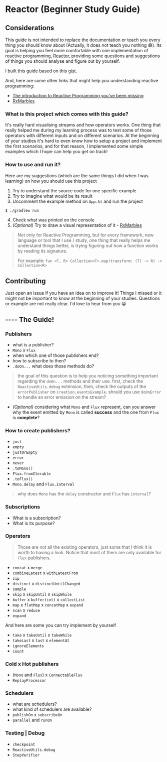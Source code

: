 # Reactor (Beginner Study Guide)
## Considerations
This guide is not intended to replace the documentation or teach you every thing you should know about (Actually, it does not teach you nothing :sweat_smile:). Its goal is helping you feel more comfortable with one implementation of reactive programming, [Reactor](https://projectreactor.io), providing some questions and suggestions of things you should analyse and figure out by yourself.

I built this guide based on this [gist](https://gist.github.com/williamhjcho/4df6320b306ad02b2a619aac728ed50e).

And, here are some other links that might help you understanding reactive programming:
- [The introduction to Reactive Programming you've been missing](https://gist.github.com/staltz/868e7e9bc2a7b8c1f754)
- [RxMarbles](http://rxmarbles.com)

### What is this project which comes with this guide?
It's really hard visualising streams and how operators works. One thing that really helped me during my learning process was to test some of those operators with different inputs and on different scenarios. At the beginning of your studies it's hard to even know how to setup a project and implement the first scenarios, and for that reason, I implemented some simple examples which I hope can help you get on track!

### How to use and run it?
Here are my suggestions (which are the same things I did when I was learning) on how you should use this project
1. Try to understand the source code for one specific example
2. Try to imagine what would be its result
3. Uncomment the example method on `App.kt` and run the project
```sh
$ ./gradlew run
```
4. Check what was printed on the console
5. _(Optional)_ Try to draw a visual representation of it - [RxMarbles](http://rxmarbles.com)

> Not only for Reactive Programming, but for every framework, new language or tool that I use / study, one thing that really helps me understand things better, is trying figuring out how a function works by reading its signature.
>
> For example: `fun <T, R> Collection<T>.map(transform: (T) -> R) -> Collection<R>`

## Contributing
Just open an issue if you have an idea on to improve it! Things I missed or it might not be important to know at the beginning of your studies. Questions or example are not really clear. I'd love to hear from you :grin:

## ---- The Guide!
### Publishers
- what is a publisher?
- `Mono` _x_ `Flux`
- when which one of those publishers end?
- how to subscribe to then?
- `.doOn...` what does those methods do?
> the goal of this question is to help you noticing something important regarding the `doOn...` methods and their use. first, check the `ReactiveUtils.debug` extension, then, check the outputs of the `errorPublisher` on `Creation.eventsExample`. should you use `doOnError` to handle an error emission on the stream?

- _(Optional)_ considering what `Mono` and `Flux` represent, can you answer why the event emitted by `Mono` is called **success** and the one from `Flux` is **complete**?

### How to create publishers?
- `just`
- `empty`
- `justOrEmpty`
- `error`
- `never`
- `.toMono()`
- `Flux.fromIterable`
- `.toFlux()`
- `Mono.delay` and `Flux.interval`
> why does `Mono` has the `delay` constructor and `Flux` has `interval`?

### Subscriptions
- What is a subscription?
- What is its purpose?

### Operators
> Those are not all the existing operators, just some that I think it is worth to having a look. Notice that most of them are only available for `Flux` publishers.
- `concat` x `merge`
- `combineLatest` x `withLatestFrom`
- `zip`
- `distinct` x `distinctUntilChanged`
- `sample`
- `skip` x `skipUntil` x `skipWhile`
- `buffer` x `buffer(int)` x `collectList`
- `map` x `flatMap` x `concatMap` x `expand`
- `scan` x `reduce`
- `expand`

And here are some you can try implement by yourself
- `take` x `takeUntil` x `takeWhile`
- `takeLast` x `last` x `elementAt`
- `ignoreElements`
- `count`

### Cold x Hot publishers
- (`Mono` and `Flux`) x `ConnectableFlux`
- `ReplayProcessor`

### Schedulers
- what are schedulers?
- what kind of schedulers are available?
- `publishOn` x `subscribeOn`
- `parallel` and `runOn`

### Testing | Debug
- `checkpoint`
- `ReactiveUtils.debug`
- `StepVerifier`
